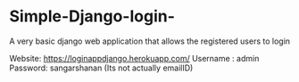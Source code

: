 # Simple-Django-login-
 
 A very basic django web application that allows the registered users to login
 
 Website: https://loginappdjango.herokuapp.com/
 Username : admin
 Password: sangarshanan (Its not actually emailID)
 
 
